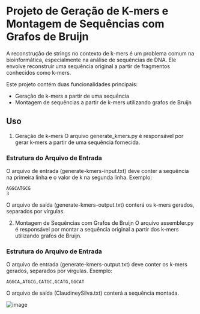 # Projeto de Geração de K-mers e Montagem de Sequências com Grafos de Bruijn

 A reconstrução de strings no contexto de k-mers é um problema comum na bioinformática, especialmente na análise de sequências de DNA. Ele envolve reconstruir uma sequência original a partir de fragmentos conhecidos como k-mers.

 Este projeto contém duas funcionalidades principais:
 - Geração de k-mers a partir de uma sequência
 - Montagem de sequências a partir de k-mers utilizando grafos de Bruijn

 ## Uso
1. Geração de k-mers
O arquivo generate_kmers.py é responsável por gerar k-mers a partir de uma sequência fornecida.

### Estrutura do Arquivo de Entrada
O arquivo de entrada (generate-kmers-input.txt) deve conter a sequência na primeira linha e o valor de k na segunda linha. Exemplo:
```
AGGCATGCG
3
```

O arquivo de saída (generate-kmers-output.txt) conterá os k-mers gerados, separados por vírgulas.

2. Montagem de Sequências com Grafos de Bruijn
O arquivo assembler.py é responsável por montar a sequência original a partir dos k-mers utilizando grafos de Bruijn.

### Estrutura do Arquivo de Entrada
O arquivo de entrada (generate-kmers-output.txt) deve conter os k-mers gerados, separados por vírgulas. Exemplo:
```
AGGCA,ATGCG,CATGC,GCATG,GGCAT
```

O arquivo de saída (ClaudineySilva.txt) conterá a sequência montada.

 ![image](https://github.com/claudiney63/algoritmo-de-remontagem/assets/40923082/6ace394c-d8a0-4f6c-b928-9af6b676b23a)

